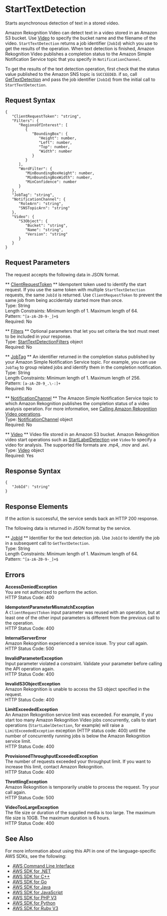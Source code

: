 # StartTextDetection<a name="API_StartTextDetection"></a>

Starts asynchronous detection of text in a stored video\.

Amazon Rekognition Video can detect text in a video stored in an Amazon S3 bucket\. Use [Video](API_Video.md) to specify the bucket name and the filename of the video\. `StartTextDetection` returns a job identifier \(`JobId`\) which you use to get the results of the operation\. When text detection is finished, Amazon Rekognition Video publishes a completion status to the Amazon Simple Notification Service topic that you specify in `NotificationChannel`\.

To get the results of the text detection operation, first check that the status value published to the Amazon SNS topic is `SUCCEEDED`\. if so, call [GetTextDetection](API_GetTextDetection.md) and pass the job identifier \(`JobId`\) from the initial call to `StartTextDetection`\. 

## Request Syntax<a name="API_StartTextDetection_RequestSyntax"></a>

```
{
   "ClientRequestToken": "string",
   "Filters": { 
      "RegionsOfInterest": [ 
         { 
            "BoundingBox": { 
               "Height": number,
               "Left": number,
               "Top": number,
               "Width": number
            }
         }
      ],
      "WordFilter": { 
         "MinBoundingBoxHeight": number,
         "MinBoundingBoxWidth": number,
         "MinConfidence": number
      }
   },
   "JobTag": "string",
   "NotificationChannel": { 
      "RoleArn": "string",
      "SNSTopicArn": "string"
   },
   "Video": { 
      "S3Object": { 
         "Bucket": "string",
         "Name": "string",
         "Version": "string"
      }
   }
}
```

## Request Parameters<a name="API_StartTextDetection_RequestParameters"></a>

The request accepts the following data in JSON format\.

 ** [ClientRequestToken](#API_StartTextDetection_RequestSyntax) **   <a name="rekognition-StartTextDetection-request-ClientRequestToken"></a>
Idempotent token used to identify the start request\. If you use the same token with multiple `StartTextDetection` requests, the same `JobId` is returned\. Use `ClientRequestToken` to prevent the same job from being accidentaly started more than once\.  
Type: String  
Length Constraints: Minimum length of 1\. Maximum length of 64\.  
Pattern: `^[a-zA-Z0-9-_]+$`   
Required: No

 ** [Filters](#API_StartTextDetection_RequestSyntax) **   <a name="rekognition-StartTextDetection-request-Filters"></a>
Optional parameters that let you set criteria the text must meet to be included in your response\.  
Type: [StartTextDetectionFilters](API_StartTextDetectionFilters.md) object  
Required: No

 ** [JobTag](#API_StartTextDetection_RequestSyntax) **   <a name="rekognition-StartTextDetection-request-JobTag"></a>
An identifier returned in the completion status published by your Amazon Simple Notification Service topic\. For example, you can use `JobTag` to group related jobs and identify them in the completion notification\.  
Type: String  
Length Constraints: Minimum length of 1\. Maximum length of 256\.  
Pattern: `[a-zA-Z0-9_.\-:]+`   
Required: No

 ** [NotificationChannel](#API_StartTextDetection_RequestSyntax) **   <a name="rekognition-StartTextDetection-request-NotificationChannel"></a>
The Amazon Simple Notification Service topic to which Amazon Rekognition publishes the completion status of a video analysis operation\. For more information, see [Calling Amazon Rekognition Video operations](api-video.md)\.  
Type: [NotificationChannel](API_NotificationChannel.md) object  
Required: No

 ** [Video](#API_StartTextDetection_RequestSyntax) **   <a name="rekognition-StartTextDetection-request-Video"></a>
Video file stored in an Amazon S3 bucket\. Amazon Rekognition video start operations such as [StartLabelDetection](API_StartLabelDetection.md) use `Video` to specify a video for analysis\. The supported file formats are \.mp4, \.mov and \.avi\.  
Type: [Video](API_Video.md) object  
Required: Yes

## Response Syntax<a name="API_StartTextDetection_ResponseSyntax"></a>

```
{
   "JobId": "string"
}
```

## Response Elements<a name="API_StartTextDetection_ResponseElements"></a>

If the action is successful, the service sends back an HTTP 200 response\.

The following data is returned in JSON format by the service\.

 ** [JobId](#API_StartTextDetection_ResponseSyntax) **   <a name="rekognition-StartTextDetection-response-JobId"></a>
Identifier for the text detection job\. Use `JobId` to identify the job in a subsequent call to `GetTextDetection`\.  
Type: String  
Length Constraints: Minimum length of 1\. Maximum length of 64\.  
Pattern: `^[a-zA-Z0-9-_]+$` 

## Errors<a name="API_StartTextDetection_Errors"></a>

 **AccessDeniedException**   
You are not authorized to perform the action\.  
HTTP Status Code: 400

 **IdempotentParameterMismatchException**   
A `ClientRequestToken` input parameter was reused with an operation, but at least one of the other input parameters is different from the previous call to the operation\.  
HTTP Status Code: 400

 **InternalServerError**   
Amazon Rekognition experienced a service issue\. Try your call again\.  
HTTP Status Code: 500

 **InvalidParameterException**   
Input parameter violated a constraint\. Validate your parameter before calling the API operation again\.  
HTTP Status Code: 400

 **InvalidS3ObjectException**   
Amazon Rekognition is unable to access the S3 object specified in the request\.  
HTTP Status Code: 400

 **LimitExceededException**   
An Amazon Rekognition service limit was exceeded\. For example, if you start too many Amazon Rekognition Video jobs concurrently, calls to start operations \(`StartLabelDetection`, for example\) will raise a `LimitExceededException` exception \(HTTP status code: 400\) until the number of concurrently running jobs is below the Amazon Rekognition service limit\.   
HTTP Status Code: 400

 **ProvisionedThroughputExceededException**   
The number of requests exceeded your throughput limit\. If you want to increase this limit, contact Amazon Rekognition\.  
HTTP Status Code: 400

 **ThrottlingException**   
Amazon Rekognition is temporarily unable to process the request\. Try your call again\.  
HTTP Status Code: 500

 **VideoTooLargeException**   
The file size or duration of the supplied media is too large\. The maximum file size is 10GB\. The maximum duration is 6 hours\.   
HTTP Status Code: 400

## See Also<a name="API_StartTextDetection_SeeAlso"></a>

For more information about using this API in one of the language\-specific AWS SDKs, see the following:
+  [AWS Command Line Interface](https://docs.aws.amazon.com/goto/aws-cli/rekognition-2016-06-27/StartTextDetection) 
+  [AWS SDK for \.NET](https://docs.aws.amazon.com/goto/DotNetSDKV3/rekognition-2016-06-27/StartTextDetection) 
+  [AWS SDK for C\+\+](https://docs.aws.amazon.com/goto/SdkForCpp/rekognition-2016-06-27/StartTextDetection) 
+  [AWS SDK for Go](https://docs.aws.amazon.com/goto/SdkForGoV1/rekognition-2016-06-27/StartTextDetection) 
+  [AWS SDK for Java](https://docs.aws.amazon.com/goto/SdkForJava/rekognition-2016-06-27/StartTextDetection) 
+  [AWS SDK for JavaScript](https://docs.aws.amazon.com/goto/AWSJavaScriptSDK/rekognition-2016-06-27/StartTextDetection) 
+  [AWS SDK for PHP V3](https://docs.aws.amazon.com/goto/SdkForPHPV3/rekognition-2016-06-27/StartTextDetection) 
+  [AWS SDK for Python](https://docs.aws.amazon.com/goto/boto3/rekognition-2016-06-27/StartTextDetection) 
+  [AWS SDK for Ruby V3](https://docs.aws.amazon.com/goto/SdkForRubyV3/rekognition-2016-06-27/StartTextDetection) 